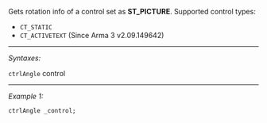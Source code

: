 Gets rotation info of a control set as **ST_PICTURE**. Supported control types:
* `CT_STATIC`
* `CT_ACTIVETEXT` (Since Arma 3 v2.09.149642)


---
*Syntaxes:*

`ctrlAngle` control

---
*Example 1:*

```sqf
ctrlAngle _control;
```